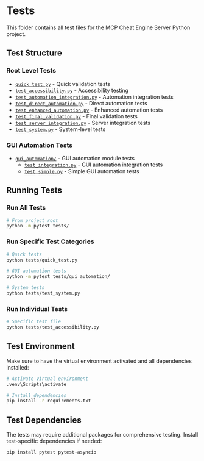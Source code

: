 # Tests

This folder contains all test files for the MCP Cheat Engine Server Python project.

## Test Structure

### Root Level Tests

- [`quick_test.py`](quick_test.py) - Quick validation tests
- [`test_accessibility.py`](test_accessibility.py) - Accessibility testing
- [`test_automation_integration.py`](test_automation_integration.py) - Automation integration tests
- [`test_direct_automation.py`](test_direct_automation.py) - Direct automation tests
- [`test_enhanced_automation.py`](test_enhanced_automation.py) - Enhanced automation tests
- [`test_final_validation.py`](test_final_validation.py) - Final validation tests
- [`test_server_integration.py`](test_server_integration.py) - Server integration tests
- [`test_system.py`](test_system.py) - System-level tests

### GUI Automation Tests

- [`gui_automation/`](gui_automation/) - GUI automation module tests
  - [`test_integration.py`](gui_automation/test_integration.py) - GUI automation integration tests
  - [`test_simple.py`](gui_automation/test_simple.py) - Simple GUI automation tests

## Running Tests

### Run All Tests

```bash
# From project root
python -m pytest tests/
```

### Run Specific Test Categories

```bash
# Quick tests
python tests/quick_test.py

# GUI automation tests
python -m pytest tests/gui_automation/

# System tests
python tests/test_system.py
```

### Run Individual Tests

```bash
# Specific test file
python tests/test_accessibility.py
```

## Test Environment

Make sure to have the virtual environment activated and all dependencies installed:

```bash
# Activate virtual environment
.venv\Scripts\activate

# Install dependencies
pip install -r requirements.txt
```

## Test Dependencies

The tests may require additional packages for comprehensive testing. Install test-specific dependencies if needed:

```bash
pip install pytest pytest-asyncio
```
